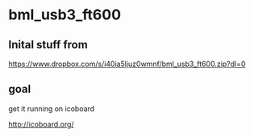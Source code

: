 # bml_usb3_ft600

## Inital stuff from

https://www.dropbox.com/s/i40ia5ljuz0wmnf/bml_usb3_ft600.zip?dl=0

## goal

get it running on icoboard

http://icoboard.org/
